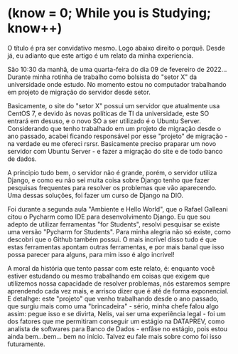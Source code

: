 # (know = 0; While you is Studying; know++)

O título é pra ser convidativo mesmo. Logo abaixo direito o porquê. Desde já, eu adianto que este artigo é um relato da minha experiencia.

São 10:30 da manhã, de uma quarta-feira do dia 09 de fevereiro de 2022... Durante minha rotinha de trabalho como bolsista do "setor X" da universidade onde estudo. No momento estou no computador trabalhando em projeto de migração do servidor desde setor.

Basicamente, o site do "setor X" possui um servidor que atualmente usa CentOS 7, e devido às novas políticas de TI da universidade, este SO entrará em desuso, e o novo SO a ser utilizado é o Ubuntu Server. Considerando que tenho trabalhado em um projeto de migração desde o ano passado, acabei ficando responsável por esse "projeto" de migração - na verdade eu me ofereci rsrsr. Basicamente preciso praparar um novo servidor com Ubuntu Server - e fazer a migração do site e de todo banco de dados.

A príncipio tudo bem, o servidor não é grande, porém, o servidor utiliza Django, e como eu não sei muita coisa sobre Django tenho que fazer pesquisas frequentes para resolver os problemas que vão aparecendo. Uma dessas soluções, foi fazer um curso de Django na DIO.

Foi durante a segunda aula "Ambiente e Hello World", que o Rafael Galleani citou o Pycharm como IDE para desenvolvimento Django. Eu que sou adepto de utilizar ferramentas "for Students", resolvi pesquisar se existe uma versão "Pycharm for Students". Para minha alegria não só existe, como descobri que o Github também possui. O mais incrível disso tudo é que estas ferramentas apontam outras ferramentas, e por mais banal que isso possa parecer para alguns, para mim isso é algo incrível!

A moral da história que tento passar com este relato, é: enquanto você estiver estudando ou mesmo trabalhando em coisas que exigem que utilizemos nossa capacidade de resolver problemas, nós estaremos sempre aprendendo cada vez mais, e arrisco dizer que é até de forma exponencial. E detalhge: este "projeto" que venho trabalhando desde o ano passado, que surgiu mais como uma "brincadeira" - sério, minha chefe falou algo assim: pegue isso e se divirta, Nelis, vai ser uma experiência legal - foi um dos fatores que me permitiram conseguir um estágio na DATAPREV, como analista de softwares para Banco de Dados - enfâse no estágio, pois estou ainda bem...bem... bem no início. Talvez eu fale mais sobre como foi isso futuramente.